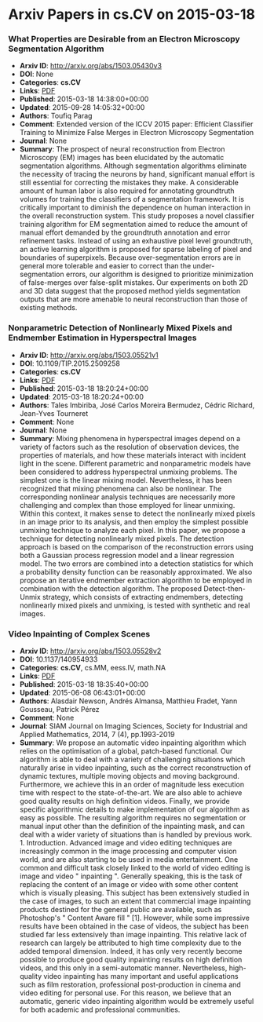 # Arxiv Papers in cs.CV on 2015-03-18
### What Properties are Desirable from an Electron Microscopy Segmentation Algorithm
- **Arxiv ID**: http://arxiv.org/abs/1503.05430v3
- **DOI**: None
- **Categories**: **cs.CV**
- **Links**: [PDF](http://arxiv.org/pdf/1503.05430v3)
- **Published**: 2015-03-18 14:38:00+00:00
- **Updated**: 2015-09-28 14:05:32+00:00
- **Authors**: Toufiq Parag
- **Comment**: Extended version of the ICCV 2015 paper: Efficient Classifier
  Training to Minimize False Merges in Electron Microscopy Segmentation
- **Journal**: None
- **Summary**: The prospect of neural reconstruction from Electron Microscopy (EM) images has been elucidated by the automatic segmentation algorithms. Although segmentation algorithms eliminate the necessity of tracing the neurons by hand, significant manual effort is still essential for correcting the mistakes they make. A considerable amount of human labor is also required for annotating groundtruth volumes for training the classifiers of a segmentation framework. It is critically important to diminish the dependence on human interaction in the overall reconstruction system. This study proposes a novel classifier training algorithm for EM segmentation aimed to reduce the amount of manual effort demanded by the groundtruth annotation and error refinement tasks. Instead of using an exhaustive pixel level groundtruth, an active learning algorithm is proposed for sparse labeling of pixel and boundaries of superpixels. Because over-segmentation errors are in general more tolerable and easier to correct than the under-segmentation errors, our algorithm is designed to prioritize minimization of false-merges over false-split mistakes. Our experiments on both 2D and 3D data suggest that the proposed method yields segmentation outputs that are more amenable to neural reconstruction than those of existing methods.



### Nonparametric Detection of Nonlinearly Mixed Pixels and Endmember Estimation in Hyperspectral Images
- **Arxiv ID**: http://arxiv.org/abs/1503.05521v1
- **DOI**: 10.1109/TIP.2015.2509258
- **Categories**: **cs.CV**
- **Links**: [PDF](http://arxiv.org/pdf/1503.05521v1)
- **Published**: 2015-03-18 18:20:24+00:00
- **Updated**: 2015-03-18 18:20:24+00:00
- **Authors**: Tales Imbiriba, José Carlos Moreira Bermudez, Cédric Richard, Jean-Yves Tourneret
- **Comment**: None
- **Journal**: None
- **Summary**: Mixing phenomena in hyperspectral images depend on a variety of factors such as the resolution of observation devices, the properties of materials, and how these materials interact with incident light in the scene. Different parametric and nonparametric models have been considered to address hyperspectral unmixing problems. The simplest one is the linear mixing model. Nevertheless, it has been recognized that mixing phenomena can also be nonlinear. The corresponding nonlinear analysis techniques are necessarily more challenging and complex than those employed for linear unmixing. Within this context, it makes sense to detect the nonlinearly mixed pixels in an image prior to its analysis, and then employ the simplest possible unmixing technique to analyze each pixel. In this paper, we propose a technique for detecting nonlinearly mixed pixels. The detection approach is based on the comparison of the reconstruction errors using both a Gaussian process regression model and a linear regression model. The two errors are combined into a detection statistics for which a probability density function can be reasonably approximated. We also propose an iterative endmember extraction algorithm to be employed in combination with the detection algorithm. The proposed Detect-then-Unmix strategy, which consists of extracting endmembers, detecting nonlinearly mixed pixels and unmixing, is tested with synthetic and real images.



### Video Inpainting of Complex Scenes
- **Arxiv ID**: http://arxiv.org/abs/1503.05528v2
- **DOI**: 10.1137/140954933
- **Categories**: **cs.CV**, cs.MM, eess.IV, math.NA
- **Links**: [PDF](http://arxiv.org/pdf/1503.05528v2)
- **Published**: 2015-03-18 18:35:40+00:00
- **Updated**: 2015-06-08 06:43:01+00:00
- **Authors**: Alasdair Newson, Andrés Almansa, Matthieu Fradet, Yann Gousseau, Patrick Pérez
- **Comment**: None
- **Journal**: SIAM Journal on Imaging Sciences, Society for Industrial and
  Applied Mathematics, 2014, 7 (4), pp.1993-2019
- **Summary**: We propose an automatic video inpainting algorithm which relies on the optimisation of a global, patch-based functional. Our algorithm is able to deal with a variety of challenging situations which naturally arise in video inpainting, such as the correct reconstruction of dynamic textures, multiple moving objects and moving background. Furthermore, we achieve this in an order of magnitude less execution time with respect to the state-of-the-art. We are also able to achieve good quality results on high definition videos. Finally, we provide specific algorithmic details to make implementation of our algorithm as easy as possible. The resulting algorithm requires no segmentation or manual input other than the definition of the inpainting mask, and can deal with a wider variety of situations than is handled by previous work. 1. Introduction. Advanced image and video editing techniques are increasingly common in the image processing and computer vision world, and are also starting to be used in media entertainment. One common and difficult task closely linked to the world of video editing is image and video " inpainting ". Generally speaking, this is the task of replacing the content of an image or video with some other content which is visually pleasing. This subject has been extensively studied in the case of images, to such an extent that commercial image inpainting products destined for the general public are available, such as Photoshop's " Content Aware fill " [1]. However, while some impressive results have been obtained in the case of videos, the subject has been studied far less extensively than image inpainting. This relative lack of research can largely be attributed to high time complexity due to the added temporal dimension. Indeed, it has only very recently become possible to produce good quality inpainting results on high definition videos, and this only in a semi-automatic manner. Nevertheless, high-quality video inpainting has many important and useful applications such as film restoration, professional post-production in cinema and video editing for personal use. For this reason, we believe that an automatic, generic video inpainting algorithm would be extremely useful for both academic and professional communities.



